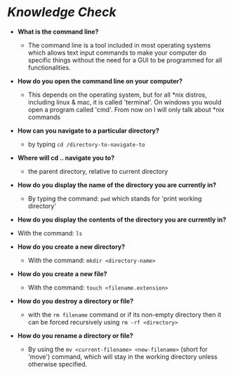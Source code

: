 # ***Knowledge Check***

- **What is the command line?**
  
  - The command line is a tool included in most operating systems which allows text input commands to make your computer do specific things without the need for a GUI to be programmed for all functionalities.

- **How do you open the command line on your computer?**
  
  - This depends on the operating system, but for all \*nix distros, including linux & mac, it is called 'terminal'. On windows you would open a program called 'cmd'. From now on I will only talk about \*nix commands

- **How can you navigate to a particular directory?**
  
  - by typing `cd /directory-to-navigate-to`

- **Where will cd .. navigate you to?**
  
  - the parent directory, relative to current directory

- **How do you display the name of the directory you are currently in?**
  
  - By typing the command: `pwd` which stands for 'print working directory'

- **How do you display the contents of the directory you are currently in?**

- With the command: `ls`

- **How do you create a new directory?**
  
  - With the command: `mkdir <directory-name>`

- **How do you create a new file?**
  
  - With the command: `touch <filename.extension>`

- **How do you destroy a directory or file?**
  
  - with the `rm filename` command or if its non-empty directory then it can be forced recursively using `rm -rf <directory>`

- **How do you rename a directory or file?**
  
  - By using the `mv <current-filename> <new-filename>` (short for 'move') command, which will stay in the working directory unless otherwise specified.